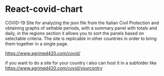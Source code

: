 # React-covid-chart
COVID-19 Site for analyzing the json file from the Italian Civil Protection and obtaining graphs of settable periods, with a summary panel with totals and daily, in the regions section it allows you to sort the panels based on selectable criteria.
The site is replicable in other countries in order to bring them together in a single page.

https://www.agrimed420.com/covid/

if you want to do a site for your country i also can host it in a subfolder like https://www.agrimed420.com/covid/yourcontry 

